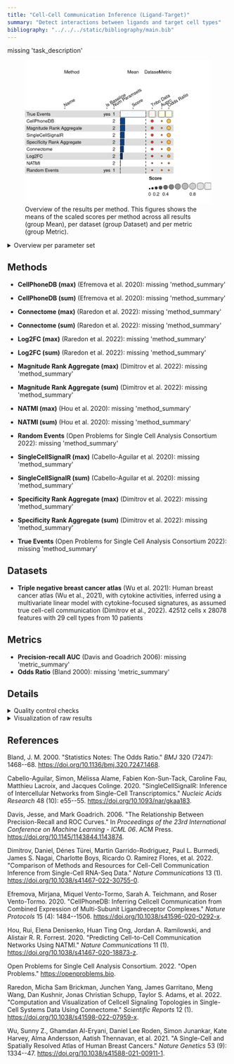 ```yaml
---
title: "Cell-Cell Communication Inference (Ligand-Target)"
summary: "Detect interactions between ligands and target cell types"
bibliography: "../../../static/bibliography/main.bib"
---
```


missing 'task_description'

<figure>
<img src="index.markdown_strict_files/figure-markdown_strict/summary-1.png" width="619" alt="Overview of the results per method. This figures shows the means of the scaled scores per method across all results (group Mean), per dataset (group Dataset) and per metric (group Metric)." />
<figcaption aria-hidden="true">Overview of the results per method. This figures shows the means of the scaled scores per method across all results (group Mean), per dataset (group Dataset) and per metric (group Metric).</figcaption>
</figure>

<details>
<summary>
Overview per parameter set
</summary>

<figure>
<img src="index.markdown_strict_files/figure-markdown_strict/summary_defailed-1.png" width="592" alt="Overview of the results per method and parameter set. This figures shows the means of the scaled scores per method parameter set across all results (group Mean), per dataset (group Dataset) and per metric (group Metric)." />
<figcaption aria-hidden="true">Overview of the results per method and parameter set. This figures shows the means of the scaled scores per method parameter set across all results (group Mean), per dataset (group Dataset) and per metric (group Metric).</figcaption>
</figure>

</details>

## Methods

-   **CellPhoneDB (max)** (Efremova et al. 2020): missing 'method_summary'

<!-- -->

-   **CellPhoneDB (sum)** (Efremova et al. 2020): missing 'method_summary'

<!-- -->

-   **Connectome (max)** (Raredon et al. 2022): missing 'method_summary'

<!-- -->

-   **Connectome (sum)** (Raredon et al. 2022): missing 'method_summary'

<!-- -->

-   **Log2FC (max)** (Raredon et al. 2022): missing 'method_summary'

<!-- -->

-   **Log2FC (sum)** (Raredon et al. 2022): missing 'method_summary'

<!-- -->

-   **Magnitude Rank Aggregate (max)** (Dimitrov et al. 2022): missing 'method_summary'

<!-- -->

-   **Magnitude Rank Aggregate (sum)** (Dimitrov et al. 2022): missing 'method_summary'

<!-- -->

-   **NATMI (max)** (Hou et al. 2020): missing 'method_summary'

<!-- -->

-   **NATMI (sum)** (Hou et al. 2020): missing 'method_summary'

<!-- -->

-   **Random Events** (Open Problems for Single Cell Analysis Consortium 2022): missing 'method_summary'

<!-- -->

-   **SingleCellSignalR (max)** (Cabello-Aguilar et al. 2020): missing 'method_summary'

<!-- -->

-   **SingleCellSignalR (sum)** (Cabello-Aguilar et al. 2020): missing 'method_summary'

<!-- -->

-   **Specificity Rank Aggregate (max)** (Dimitrov et al. 2022): missing 'method_summary'

<!-- -->

-   **Specificity Rank Aggregate (sum)** (Dimitrov et al. 2022): missing 'method_summary'

<!-- -->

-   **True Events** (Open Problems for Single Cell Analysis Consortium 2022): missing 'method_summary'

## Datasets

-   **Triple negative breast cancer atlas** (Wu et al. 2021): Human breast cancer atlas (Wu et al., 2021), with cytokine activities, inferred using a multivariate linear model with cytokine-focused signatures, as assumed true cell-cell communication (Dimitrov et al., 2022). 42512 cells x 28078 features with 29 cell types from 10 patients

## Metrics

-   **Precision-recall AUC** (Davis and Goadrich 2006): missing 'metric_summary'
-   **Odds Ratio** (Bland 2000): missing 'metric_summary'

## Details

<details>
<summary>
Quality control checks
</summary>

✓ All checks succeeded!

</details>
<details>
<summary>
Visualization of raw results
</summary>

<img src="index.markdown_strict_files/figure-markdown_strict/unnamed-chunk-9-1.png" width="960" />

</details>

## References

Bland, J. M. 2000. "Statistics Notes: The Odds Ratio." *BMJ* 320 (7247): 1468--68. <https://doi.org/10.1136/bmj.320.7247.1468>.

Cabello-Aguilar, Simon, Mélissa Alame, Fabien Kon-Sun-Tack, Caroline Fau, Matthieu Lacroix, and Jacques Colinge. 2020. "SingleCellSignalR: Inference of Intercellular Networks from Single-Cell Transcriptomics." *Nucleic Acids Research* 48 (10): e55--55. <https://doi.org/10.1093/nar/gkaa183>.

Davis, Jesse, and Mark Goadrich. 2006. "The Relationship Between Precision-Recall and ROC Curves." In *Proceedings of the 23rd International Conference on Machine Learning - ICML 06*. ACM Press. <https://doi.org/10.1145/1143844.1143874>.

Dimitrov, Daniel, Dénes Türei, Martin Garrido-Rodriguez, Paul L. Burmedi, James S. Nagai, Charlotte Boys, Ricardo O. Ramirez Flores, et al. 2022. "Comparison of Methods and Resources for Cell-Cell Communication Inference from Single-Cell RNA-Seq Data." *Nature Communications* 13 (1). <https://doi.org/10.1038/s41467-022-30755-0>.

Efremova, Mirjana, Miquel Vento-Tormo, Sarah A. Teichmann, and Roser Vento-Tormo. 2020. "CellPhoneDB: Inferring Cellcell Communication from Combined Expression of Multi-Subunit Ligandreceptor Complexes." *Nature Protocols* 15 (4): 1484--1506. <https://doi.org/10.1038/s41596-020-0292-x>.

Hou, Rui, Elena Denisenko, Huan Ting Ong, Jordan A. Ramilowski, and Alistair R. R. Forrest. 2020. "Predicting Cell-to-Cell Communication Networks Using NATMI." *Nature Communications* 11 (1). <https://doi.org/10.1038/s41467-020-18873-z>.

Open Problems for Single Cell Analysis Consortium. 2022. "Open Problems." <https://openproblems.bio>.

Raredon, Micha Sam Brickman, Junchen Yang, James Garritano, Meng Wang, Dan Kushnir, Jonas Christian Schupp, Taylor S. Adams, et al. 2022. "Computation and Visualization of Cellcell Signaling Topologies in Single-Cell Systems Data Using Connectome." *Scientific Reports* 12 (1). <https://doi.org/10.1038/s41598-022-07959-x>.

Wu, Sunny Z., Ghamdan Al-Eryani, Daniel Lee Roden, Simon Junankar, Kate Harvey, Alma Andersson, Aatish Thennavan, et al. 2021. "A Single-Cell and Spatially Resolved Atlas of Human Breast Cancers." *Nature Genetics* 53 (9): 1334--47. <https://doi.org/10.1038/s41588-021-00911-1>.

